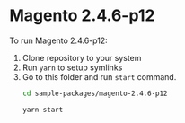 # Magento 2.4.6-p12

To run Magento 2.4.6-p12:

1. Clone repository to your system
2. Run `yarn` to setup symlinks
3. Go to this folder and run `start` command.
    ```bash
    cd sample-packages/magento-2.4.6-p12

    yarn start
    ```